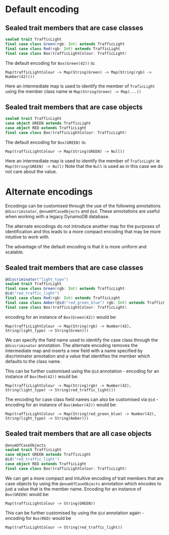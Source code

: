 # Default encoding

## Sealed trait members that are case classes

```scala
sealed trait TrafficLight
final case class Green(rgb: Int) extends TrafficLight 
final case class Red(rgb: Int) extends TrafficLight
final case class Box(trafficLightColour: TrafficLight)
```

The default encoding for `Box(Green(42))` is:

`Map(trafficLightColour -> Map(String(Green) -> Map(String(rgb) -> Number(42))))`

Here an intermediate map is used to identify the member of `TraficLight` using the member class name ie `Map(String(Green) -> Map(...))`

## Sealed trait members that are case objects

```scala
sealed trait TrafficLight
case object GREEN extends TrafficLight 
case object RED extends TrafficLight
final case class Box(trafficLightColour: TrafficLight)
```

The default encoding for `Box(GREEN)` is:

`Map(trafficLightColour -> Map(String(GREEN) -> Null))`

Here an intermediate map is used to identify the member of `TraficLight` ie `Map(String(GREEN) -> Null)`
Note that the `Null` is used as in this case we do not care about the value.

# Alternate encodings
Encodings can be customised through the use of the following annotations `@discriminator`, `@enumOfCaseObjects` and `@id`.
These annotations are useful when working with a legacy DynamoDB database.

The alternate encodings do not introduce another map for the purposes of identification and this leads to a more compact
encoding that may be more intuitive to work with.

The advantage of the default encoding is that it is more uniform and scalable.

## Sealed trait members that are case classes

```scala
@discriminator("light_type")
sealed trait TrafficLight
final case class Green(rgb: Int) extends TrafficLight
@id("red_traffic_light")
final case class Red(rgb: Int) extends TrafficLight
final case class Amber(@id("red_green_blue") rgb: Int) extends TrafficLight
final case class Box(trafficLightColour: TrafficLight)
```

encoding for an instance of `Box(Green(42))` would be:

`Map(trafficLightColour -> Map(String(rgb) -> Number(42), String(light_type) -> String(Green)))`

We can specify the field name used to identify the case class through the `@discriminator` annotation. The alternate
encoding removes the intermediate map and inserts a new field with a name specified by discriminator annotation and a
value that identifies the member which defaults to the class name.

This can be further customised using the `@id` annotation - encoding for an instance of `Box(Red(42))` would be:

`Map(trafficLightColour -> Map(String(rgb) -> Number(42), String(light_type) -> String(red_traffic_light)))`

The encoding for case class field names can also be customised via `@id` - encoding for an instance of `Box(Amber(42))` would be:

`Map(trafficLightColour -> Map(String(red_green_blue) -> Number(42), String(light_type) -> String(Amber)))`


## Sealed trait members that are all case objects

```scala
@enumOfCaseObjects
sealed trait TrafficLight
case object GREEN extends TrafficLight 
@id("red_traffic_light")
case object RED extends TrafficLight
final case class Box(trafficLightColour: TrafficLight)
```

We can get a more compact and intuitive encoding of trait members that are case objects by using the `@enumOfCaseObjects`
annotation which encodes to just a value that is the member name. Encoding for an instance of `Box(GREEN)` would be:

`Map(trafficLightColour -> String(GREEN))`

This can be further customised by using the `@id` annotation again - encoding for `Box(RED)` would be

`Map(trafficLightColour -> String(red_traffic_light))`

